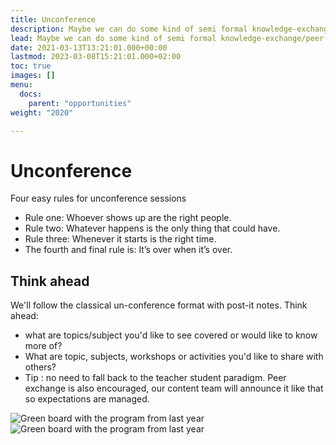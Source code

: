 ```yaml
---
title: Unconference
description: Maybe we can do some kind of semi formal knowledge-exchange/peer-learning?
lead: Maybe we can do some kind of semi formal knowledge-exchange/peer-learning?
date: 2021-03-13T13:21:01.000+00:00
lastmod: 2023-03-08T15:21:01.000+02:00
toc: true
images: []
menu: 
  docs:
    parent: "opportunities"
weight: "2020"

---
```

# Unconference

Four easy rules for unconference sessions

* Rule one: Whoever shows up are the right people.
* Rule two: Whatever happens is the only thing that could have.
* Rule three: Whenever it starts is the right time.
* The fourth and final rule is: It’s over when it’s over.

## Think ahead

We'll follow the classical un-conference format with post-it notes. Think ahead:

* what are topics/subject you'd like to see covered or would like to know more of?
* What are topic, subjects, workshops or activities you'd like to share with others?
* Tip : no need to fall back to the teacher student paradigm. Peer exchange is also encouraged, our content team will announce it like that so expectations are managed.


![Green board with the program from last year](/images/program1.jpeg)
![Green board with the program from last year](/images/program2.jpeg)